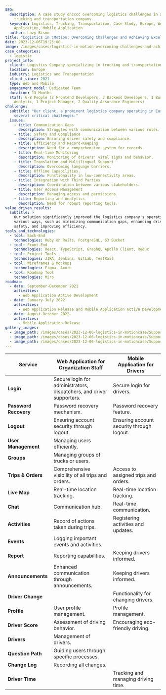 ```yaml
---
SEO:
  description: A case study onсссс overcoming logistics challenges in a European
    trucking and transportation company.
  keywords: Logistics, Trucking, Transportation, Case Study, Europe, Web
    Application, Mobile Application
  author: Lazy Bison
title: "Logistics in сMotion: Overcoming Challenges and Achieving Excellence"
date: 2023-12-06T19:25:00
image: /images/cases/logistics-in-motion-overcoming-challenges-and-achieving-excellence/hugo.png
case_categories:
  - logistic
project_info:
  client: Logistics Company specializing in trucking and transportation services.
  location: Europe
  industry: Logistics and Transportation
  client_since: 2021
  type: Web and Mobile
  engagement_model: Dedicated Team
  duration: 13 Months
  staff: 6-8 People (2 Frontend Developers, 3 Backend Developers, 1 Business
    Analytic, 1 Project Manager, 2 Quality Assurance Engineers)
challenge:
  subtitle: "Our client, a prominent logistics company operating in Europe, faced
    several critical challenges:"
  issues:
    - title: Communication Gaps
      description: Struggles with communication between various roles.
    - title: Safety and Compliance
      description: Ensuring driver safety and compliance.
    - title: Efficiency and Record-Keeping
      description: Need for a comprehensive system for records.
    - title: Real-time Monitoring
      description: Monitoring of drivers' vital signs and behavior.
    - title: Translation and Multilingual Support
      description: Overcoming language barriers.
    - title: Offline Capabilities.
      description: Functionality in low-connectivity areas.
    - title: Integration with Third Parties
      description: Coordination between various stakeholders.
    - title: User Access Management
      description: Managing access and permissions.
    - title: Reporting and Analytics
      description: Need for robust reporting tools.
value_driven_results:
  subtitle: >
    Our solution significantly improved the logistics company's operations in
    various ways, such as minimizing communication gaps, enhancing driver
    safety, and improving efficiency.
tools_and_technologies:
  - tool: Back-End
    technologies: Ruby on Rails, PostgreSQL, S3 Bucket
  - tool: Front-End
    technologies: React, TypeScript, GraphQL Apollo Client, Redux
  - tool: Project Tools
    technologies: JIRA, Jenkins, GitLab, TestRail
  - tool: Wireframes & Mockups
    technologies: Figma, Axure
  - tool: Roadmap Tool
    technologies: Miro
roadmap:
  - date: September-December 2021
    activities:
      - Web Application Active Development
  - date: January-July 2022
    activities:
      - Web Application Release and Mobile Application Active Development
  - date: August-October 2022
    activities:
      - Mobile Application Release
gallery_images:
  - image_path: /images/cases/2023-12-06-logistics-in-motioncase/Support chat.png
  - image_path: /images/cases/2023-12-06-logistics-in-motioncase/Support chat-2.png
  - image_path: /images/cases/2023-12-06-logistics-in-motioncase/Support chat-3.png
---
```


| Service               | Web Application for Organization Staff                               | Mobile Application for Drivers            |
| --------------------- | -------------------------------------------------------------------- | ----------------------------------------- |
| **Login**             | Secure login for administrators, dispatchers, and driver supporters. | Secure login for drivers.                 |
| **Password Recovery** | Password recovery mechanism.                                         | Password recovery feature.                |
| **Logout**            | Ensuring account security through logout.                            | Ensuring account security through logout. |
| **User Management**   | Managing users efficiently.                                          |                                           |
| **Groups**            | Managing groups of trucks or users.                                  |                                           |
| **Trips & Orders**    | Comprehensive visibility of all trips and orders.                    | Access to assigned trips and orders.      |
| **Live Map**          | Real-time location tracking.                                         | Real-time location tracking.              |
| **Chat**              | Communication hub.                                                   | Real-time communication.                  |
| **Activities**        | Record of actions taken during trips.                                | Registering activities and updates.       |
| **Events**            | Logging important events and activities.                             |                                           |
| **Report**            | Reporting capabilities.                                              | Keeping drivers informed.                 |
| **Announcements**     | Enhanced communication through announcements.                        | Keeping drivers informed.                 |
| **Driver Change**     |                                                                      | Functionality for changing drivers.       |
| **Profile**           | User profile management.                                             | Profile management.                       |
| **Driver Score**      | Assessment of driving behavior.                                      | Encouraging eco-friendly driving.         |
| **Drivers**           | Management of drivers.                                               |                                           |
| **Question Path**     | Guiding users through specific processes.                            |                                           |
| **Change Log**        | Recording all changes.                                               |                                           |
| **Driver Time**       |                                                                      | Tracking and managing driving time.       |
